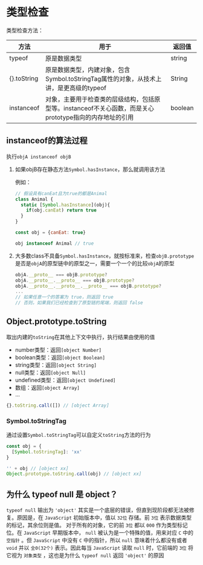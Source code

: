 # 类型检查

类型检查方法：

| 方法        | 用于                                                         | 返回值  |
| ----------- | ------------------------------------------------------------ | ------- |
| typeof      | 原是数据类型                                                 | string  |
| {}.toString | 原是数据类型，内建对象，包含Symbol.toStringTag属性的对象，从技术上讲，是更高级的typeof | String  |
| instanceof  | 对象，主要用于检查类的层级结构，包括原型等。instanceof不关心函数，而是关心prototype指向的内存地址的引用 | boolean |

## instanceof的算法过程

执行`objA instanceof objB`

1. 如果objB存在静态方法`Symbol.hasInstance`，那么就调用该方法

   例如：

   ```js
   // 假设具有canEat且为true的都是Animal
   class Animal {
     static [Symbol.hasInstance](obj){
       if(obj.canEat) return true
     }
   }
   
   const obj = {canEat: true}
   
   obj instanceof Animal // true
   ```

2. 大多数class不具备`Symbol.hasInstance`，就按标准来，检查`objB.prototype`是否是`objA`的原型链中的原型之一，需要一个一个的比较`objA`的原型

   ```js
   objA.__proto__ === objB.prototype?
   objA.__proto__.__proto__ === objB.prototype?
   objA.__proto__.__proto__.__proto__ === objB.prototype?
   ...
   // 如果任意一个的答案为 true，则返回 true
   // 否则，如果我们已经检查到了原型链的尾端，则返回 false
   ```

## Object.prototype.toString

取出内建的`toString`在其他上下文中执行，执行结果由使用的值

- number类型：返回`[object Number]`
- boolean类型：返回`[object Boolean]`
- string类型：返回`[object String]`
- null类型：返回`[object Null]`
- undefined类型：返回`[object Undefined]`
- 数组：返回`[object Array]`
- ...

```js
{}.toString.call([]) // [object Array]
```

### Symbol.toStringTag

通过设置`Symbol.toStringTag`可以自定义`toString`方法的行为

```js
const obj = {
  [Symbol.toStringTag]: 'xx'
}

'' + obj // [object xx]
Object.prototype.toString.call(obj) // [object xx]
```

## 为什么 typeof null 是 object？

`typeof null` 输出为 `'object'` 其实是一个底层的错误，但直到现阶段都无法被修复。原因是，在 `JavaScript` 初始版本中，值以 `32位` 存储。前 `3位` 表示数据类型的标记，其余位则是值。
对于所有的对象，它的前 `3位` 都以 `000` 作为类型标记位。在 `JavaScript` 早期版本中， `null` 被认为是一个特殊的值，用来对应 `C` 中的 `空指针` 。但 `JavaScript` 中没有 `C` 中的指针，所以 `null` 意味着什么都没有或者 `void` 并以 `全0(32个)` 表示。因此每当 `JavaScript` 读取 `null` 时，它前端的 `3位` 将它视为 `对象类型` ，这也是为什么 `typeof null` 返回 `'object'` 的原因

